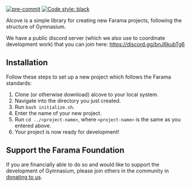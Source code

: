 [![pre-commit](https://img.shields.io/badge/pre--commit-enabled-brightgreen?logo=pre-commit&logoColor=white)](https://pre-commit.com/) [![Code style: black](https://img.shields.io/badge/code%20style-black-000000.svg)](https://github.com/psf/black)

Alcove is a simple library for creating new Farama projects, following the structure of Gymnasium. 

We have a public discord server (which we also use to coordinate development work) that you can join here: https://discord.gg/bnJ6kubTg6

## Installation

Follow these steps to set up a new project which follows the Farama standards:

1. Clone (or otherwise download) alcove to your local system.
2. Navigate into the directory you just created.
3. Run `bash initialize.sh`.
4. Enter the name of your new project.
5. Run `cd ../<project-name>`, where `<project-name>` is the same as you entered above.
6. Your project is now ready for development!

## Support the Farama Foundation

If you are financially able to do so and would like to support the development of Gymnasium, please join others in the community in [donating to us](https://github.com/sponsors/Farama-Foundation).
